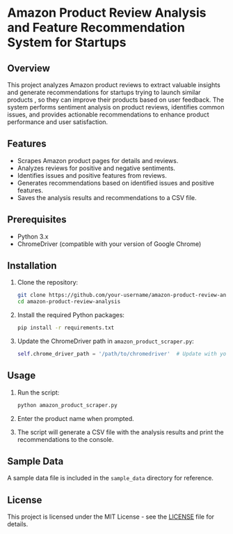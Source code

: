 # Amazon Product Review Analysis and Feature Recommendation System for Startups 

## Overview

This project analyzes Amazon product reviews to extract valuable insights and generate recommendations for startups trying to launch similar products , so they can improve their products based on user feedback. The system performs sentiment analysis on product reviews, identifies common issues, and provides actionable recommendations to enhance product performance and user satisfaction.

## Features

- Scrapes Amazon product pages for details and reviews.
- Analyzes reviews for positive and negative sentiments.
- Identifies issues and positive features from reviews.
- Generates recommendations based on identified issues and positive features. 
- Saves the analysis results and recommendations to a CSV file.

## Prerequisites

- Python 3.x
- ChromeDriver (compatible with your version of Google Chrome)

## Installation

1. Clone the repository:

    ```bash
    git clone https://github.com/your-username/amazon-product-review-analysis.git
    cd amazon-product-review-analysis
    ```

2. Install the required Python packages:

    ```bash
    pip install -r requirements.txt
    ```

3. Update the ChromeDriver path in `amazon_product_scraper.py`:

    ```python
    self.chrome_driver_path = '/path/to/chromedriver'  # Update with your ChromeDriver path
    ```

## Usage

1. Run the script:

    ```bash
    python amazon_product_scraper.py
    ```

2. Enter the product name when prompted.

3. The script will generate a CSV file with the analysis results and print the recommendations to the console.

## Sample Data

A sample data file is included in the `sample_data` directory for reference.

## License

This project is licensed under the MIT License - see the [LICENSE](LICENSE) file for details.
